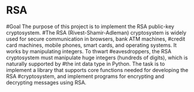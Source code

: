 # RSA

#Goal The purpose of this project is to implement the RSA public-key cryptosystem.
#The RSA (Rivest-Shamir-Adleman) cryptosystem is widely used for secure communication in browsers, bank ATM machines,
#credit card machines, mobile phones, smart cards, and operating systems. It works by manipulating integers. To thwart
#eavesdroppers, the RSA cryptosystem must manipulate huge integers (hundreds of digits), which is naturally supported by
#the int data type in Python. The task is to implement a library that supports core functions needed for developing the RSA
#cryptosystem, and implement programs for encrypting and decrypting messages using RSA.
